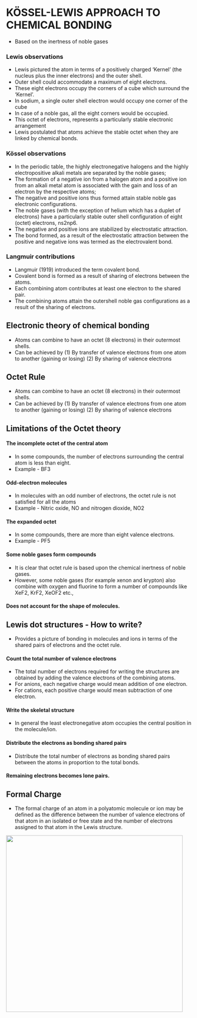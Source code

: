 # KÖSSEL-LEWIS APPROACH TO CHEMICAL BONDING
* Based on the inertness of noble gases

### Lewis observations
* Lewis pictured the atom in terms of a positively charged ‘Kernel’ (the nucleus plus the inner electrons) and the outer shell.
* Outer shell could  accommodate a maximum of eight electrons. 
* These eight electrons occupy the corners of a cube which surround the ‘Kernel’. 
* In sodium, a single outer shell electron would occupy one corner of the cube
* In case of a noble gas, all the eight corners would be occupied. 
* This octet of electrons, represents a particularly stable electronic arrangement 
* Lewis postulated that atoms achieve the stable octet when they are linked by chemical bonds.

### Kössel observations
* In the periodic table, the highly electronegative halogens and the highly electropositive alkali metals are separated by the noble gases;
* The formation of a negative ion from a halogen atom and a positive ion from an alkali metal atom is associated with the gain and loss of an electron by the respective atoms;
* The negative and positive ions thus formed attain stable noble gas electronic configurations. 
* The noble gases (with the exception of helium which has a duplet of electrons) have a particularly stable outer shell configuration of eight (octet) electrons, ns2np6.
* The negative and positive ions are stabilized by electrostatic attraction.
* The bond formed, as a result of the electrostatic attraction between the positive and negative ions was termed as the electrovalent bond. 

### Langmuir contributions
* Langmuir (1919) introduced the term covalent bond.
* Covalent bond is formed as a result of sharing of electrons between the atoms.
* Each combining atom contributes at least one electron to the shared pair.
* The combining atoms attain the outershell noble gas configurations as a result of the sharing of electrons.

## Electronic theory of chemical bonding
* Atoms can combine to have an octet (8 electrons) in their outermost shells. 
* Can be achieved by (1) By transfer of valence electrons from one atom to another (gaining or losing) (2) By sharing of valence electrons
## Octet Rule
* Atoms can combine to have an octet (8 electrons) in their outermost shells. 
* Can be achieved by (1) By transfer of valence electrons from one atom to another (gaining or losing) (2) By sharing of valence electrons
## Limitations of the Octet theory
#### The incomplete octet of the central atom 
* In some compounds, the number of electrons surrounding the central atom is less than eight.
* Example - BF3
#### Odd-electron molecules 
* In molecules with an odd number of electrons, the octet rule is not satisfied for all the atoms
* Example - Nitric oxide, NO and nitrogen dioxide, NO2
#### The expanded octet 
* In some compounds, there are more than eight valence electrons.
* Example - PF5
#### Some noble gases form compounds
* It is clear that octet rule is based upon the chemical inertness of noble gases. 
* However, some noble gases (for example xenon and krypton) also combine with oxygen and fluorine to form a number of compounds like XeF2, KrF2, XeOF2 etc.,
#### Does not account for the shape of molecules.


## Lewis dot structures - How to write?
* Provides a picture of bonding in molecules and ions in terms of the shared pairs of electrons and the octet rule.
#### Count the total number of valence electrons
* The total number of electrons required for writing the structures are obtained by adding the valence electrons of the combining atoms. 
* For anions, each negative charge would mean addition of one electron. 
* For cations, each positive charge would mean subtraction of one electron.
#### Write the skeletal structure
* In general the least electronegative atom occupies the central position in the molecule/ion. 
#### Distribute the electrons as bonding shared pairs
* Distribute the total number of electrons as bonding shared pairs between the atoms in proportion to the total bonds.
#### Remaining electrons becomes lone pairs.

## Formal Charge
* The formal charge of an atom in a polyatomic molecule or ion may be defined as the difference between the number of valence electrons of that atom in an isolated or free
state and the number of electrons assigned to that atom in the Lewis structure.

<img width=480 src="https://user-images.githubusercontent.com/20998959/153712163-84603588-f90b-488c-ab01-5674700fb3b7.png">
